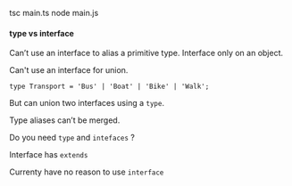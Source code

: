 tsc main.ts
node main.js

#### type vs interface

Can’t use an interface to alias a primitive type. Interface only on an object.  

Can't use an interface for union.  

```type Transport = 'Bus' | 'Boat' | 'Bike' | 'Walk';```

But can union two interfaces using a ```type```.  

Type aliases can’t be merged.  

Do you need ```type``` and ```intefaces``` ?  

Interface has ```extends```  

Currenty have no reason to use ```interface```



